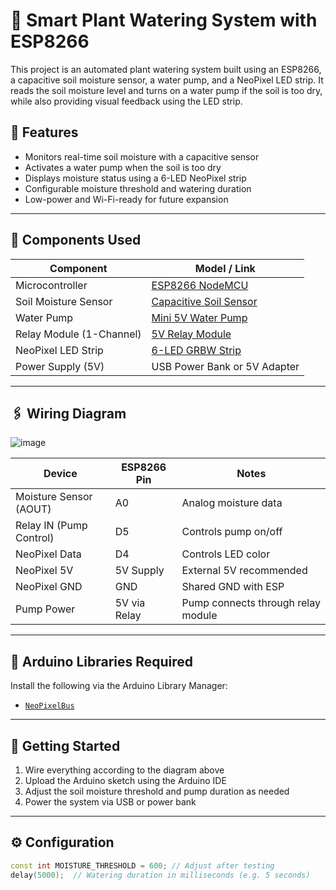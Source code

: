 # 🌱 Smart Plant Watering System with ESP8266

This project is an automated plant watering system built using an ESP8266, a capacitive soil moisture sensor, a water pump, and a NeoPixel LED strip. It reads the soil moisture level and turns on a water pump if the soil is too dry, while also providing visual feedback using the LED strip.

## 🧠 Features

- Monitors real-time soil moisture with a capacitive sensor
- Activates a water pump when the soil is too dry
- Displays moisture status using a 6-LED NeoPixel strip
- Configurable moisture threshold and watering duration
- Low-power and Wi-Fi-ready for future expansion

---

## 🧰 Components Used

| Component                    | Model / Link                                                                 |
|-----------------------------|-------------------------------------------------------------------------------|
| Microcontroller             | [ESP8266 NodeMCU](https://www.wemos.cc/en/latest/d1/d1_mini.html)            |
| Soil Moisture Sensor        | [Capacitive Soil Sensor](https://www.amazon.de/-/en/SX239/dp/B07FLR13FS)     |
| Water Pump                  | [Mini 5V Water Pump](https://amzn.eu/d/9zFEdpF)                               |
| Relay Module (1-Channel)    | [5V Relay Module](https://www.ebay.de/itm/284113583256)                      |
| NeoPixel LED Strip          | [6-LED GRBW Strip](https://amzn.eu/d/iQ3ZlVf)                                 |
| Power Supply (5V)           | USB Power Bank or 5V Adapter                                                 |

---

## 🖇️ Wiring Diagram

![image](https://github.com/user-attachments/assets/dec846b8-8e84-4db1-af44-5969bbf50b5e)



| Device                    | ESP8266 Pin | Notes                                 |
|--------------------------|-------------|---------------------------------------|
| Moisture Sensor (AOUT)   | A0          | Analog moisture data                  |
| Relay IN (Pump Control)  | D5          | Controls pump on/off                  |
| NeoPixel Data            | D4          | Controls LED color                    |
| NeoPixel 5V              | 5V Supply   | External 5V recommended               |
| NeoPixel GND             | GND         | Shared GND with ESP                   |
| Pump Power               | 5V via Relay| Pump connects through relay module    |

---

## 💾 Arduino Libraries Required

Install the following via the Arduino Library Manager:

- [`NeoPixelBus`](https://github.com/Makuna/NeoPixelBus)

---

## 🚀 Getting Started

1. Wire everything according to the diagram above
2. Upload the Arduino sketch using the Arduino IDE
3. Adjust the soil moisture threshold and pump duration as needed
4. Power the system via USB or power bank

---

## ⚙️ Configuration

```cpp
const int MOISTURE_THRESHOLD = 600; // Adjust after testing
delay(5000);  // Watering duration in milliseconds (e.g. 5 seconds)

